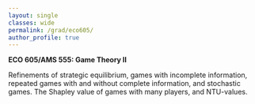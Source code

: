 ```yaml
---
layout: single
classes: wide
permalink: /grad/eco605/
author_profile: true
---
```


**ECO 605/AMS 555: Game Theory II**

Refinements of strategic equilibrium, games with incomplete information, repeated games with and without complete information, and stochastic games. The Shapley value of games with many players, and NTU-values.

<!---

Supplementary Textbooks: *Introductory Econometrics: A Modern Approach* by Jeffrey M. Wooldridge, 7th edition, 2019, Cengage

-->
